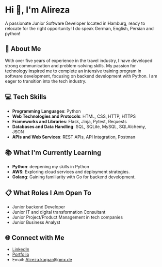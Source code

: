 # Hi 👋, I'm Alireza

A passionate Junior Software Developer located in Hamburg, ready to relocate for the right opportunity!  I do speak German, English, Persian and python!

## 🚀 About Me

With over five years of experience in the travel industry, I have developed strong communication and problem-solving skills. My passion for technology inspired me to complete an intensive training program in software development, focusing on backend development with Python. I am eager to transition into the tech industry.

## 💻 Tech Skills

- **Programming Languages**: Python
- **Web Technologies and Protocols**: HTML, CSS, HTTP, HTTPS
- **Frameworks and Libraries**: Flask, Jinja, Pytest, Requests
- **Databases and Data Handling**: SQL, SQLite, MySQL, SQLAlchemy, JSON
- **APIs and Web Services**: REST APIs, API Integration, Postman

## 📚 What I'm Currently Learning
- **Python**: deepening my skills in Python
- **AWS**: Exploring cloud services and deployment strategies.
- **Golang**: Gaining familiarity with Go for backend development.

## 📋 What Roles I Am Open To

- Junior backend Developer
- Junior IT and digital transformation Consultant
- Junior Project/Product Management in tech companies
- Junior Business Analyst

## 🌐 Connect with Me

- [LinkedIn](https://www.linkedin.com/in/alirezakargar/)
- [Portfolio](https://alirezakargar.de)
- Email: [Alireza.kargar@gmx.de](mailto:Alireza.kargar@gmx.de)

